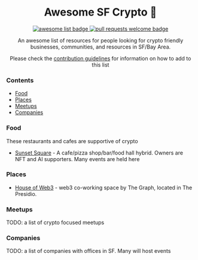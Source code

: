 <div align="center">
  <h1 align="center">Awesome SF Crypto 🌉</h1>
  <p align="center">
    <a href="https://github.com/sindresorhus/awesome">
      <img alt="awesome list badge" src="https://cdn.rawgit.com/sindresorhus/awesome/d7305f38d29fed78fa85652e3a63e154dd8e8829/media/badge.svg">
    </a>
    <a href="http://makeapullrequest.com">
      <img alt="pull requests welcome badge" src="https://img.shields.io/badge/PRs-welcome-brightgreen.svg?style=flat">
    </a>
  </p>
  
  <p align="center"> An awesome list of resources for people looking for crypto friendly businesses, communities, and resources in SF/Bay Area.</p>
  <p align="center">Please check the <a href="CONTRIBUTING.md">contribution guidelines</a> for information on how to add to this list</p>
  
</div>

### Contents

- [Food](#food)
- [Places](#places)
- [Meetups](#meetups)
- [Companies](#companies)

### Food

These restaurants and cafes are supportive of crypto

- [Sunset Square](https://www.sunsetsquares.com/) - A cafe/pizza shop/bar/food hall hybrid. Owners are NFT and AI supporters. Many events are held here

### Places

- [House of Web3](https://edgeandnode.com/thehouseofweb3/) - web3 co-working space by The Graph, located in The Presidio.

### Meetups

TODO: a list of crypto focused meetups

### Companies

TODO: a list of companies with offices in SF. Many will host events
